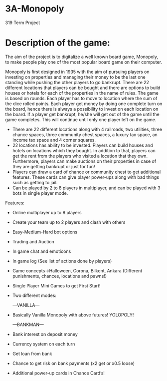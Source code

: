 # 3A-Monopoly
319 Term Project

# Description of the game:

The aim of the project is to digitalize a well known board game, Monopoly, to make people play one of the most popular board game on their computer.   

Monopoly is first designed in 1935 with the aim of pursuing players on investing on properties and managing their money to be the last one standing while pushing the other players to go bankrupt. There are 22 different locations that players can be bought and there are options to build houses or hotels for each of the properties in the name of rules. The game is based on rounds. Each player has to move to location where the sum of the dice rolled points. Each player get money by doing one complete turn on the board, hence there is always a possibility to invest on each location on the board. If a player get bankrupt, he/she will get out of the game until the game completes. This will continue until only one player left on the game. 

* There are 22 different locations along with 4 railroads, two utilities, three chance spaces, three community chest spaces, a luxury tax space, an income tax space and 4 corner squares. 
* 22 locations has ability to be invested. Players can build houses and hotels on locations which they bought. In addition to that, players can get the rent from the players who visited a location that they own. Furthermore, players can make auctions on their properties in case of they are getting bankrupt or just for fun!
* Players can draw a card of chance or community chest to get additional features. These cards can give player power-ups along with bad things such as getting to jail. 
* Can be played by 2 to 8 players in multiplayer, and can be played with 3 bots in single player mode.

Features:
* Online multiplayer up to 8 players
* Create your team up to 2 players and clash with others
* Easy-Medium-Hard bot options
* Trading and Auction
* In game chat and emoticons
* In game log (See list of actions done by players)
* Game concepts->Halloween, Corona, Bilkent, Ankara (Different punishments, chances, locations and pawns!)
* Single Player Mini Games to get First Start!
* Two different modes:

	—VANILLA—
* Basically Vanilla Monopoly with above futures! YOLOPOLY!

	—BANKMAN—
* Bank interest on deposit money
* Currency system on each turn
* Get loan from bank
* Chance to get risk on bank payments (x2 get or x0.5 loose)
* Additional power-up cards in Chance Card’s!


